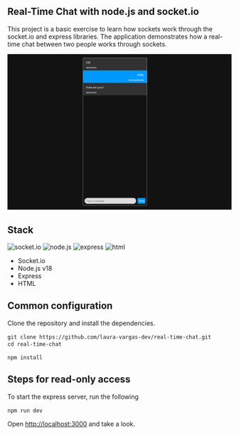 ## Real-Time Chat with node.js and socket.io

This project is a basic exercise to learn how sockets work through the socket.io and express libraries.
The application demonstrates how a real-time chat between two people works through sockets.

<img src="./client/images/chat.png" alt="Screenshot of the Real-Time Chat" width="1000"/>

## Stack

<img src="https://images.opencollective.com/socketio/050e5eb/logo/256.png" alt="socket.io" title="socket.io" width="50"/>
<img src="https://cdn.iconscout.com/icon/free/png-256/free-node-js-1174925.png?f=webp" alt="node.js" title="node.js" width="50"/>
<img src="https://ajeetchaulagain.com/static/7cb4af597964b0911fe71cb2f8148d64/87351/express-js.png" alt="express" title="express" width="50"/>
<img src="https://cdn.iconscout.com/icon/free/png-256/free-html-5-1-1175208.png" alt="html" title="html" width="50"/>


- Socket.io
- Node.js v18
- Express
- HTML

## Common configuration

Clone the repository and install the dependencies.

```tap
git clone https://github.com/laura-vargas-dev/real-time-chat.git
cd real-time-chat
```

```tap
npm install
```

## Steps for read-only access

To start the express server, run the following

```tap
npm run dev
```

Open [http://localhost:3000](http://localhost:3000) and take a look.
